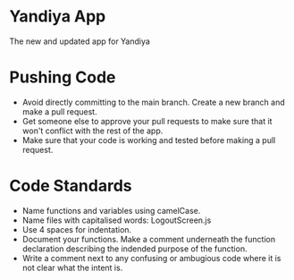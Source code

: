 
# Yandiya App

The new and updated app for Yandiya

# Pushing Code

 - Avoid directly committing to the main branch. Create a new branch and make a pull request.
 - Get someone else to approve your pull requests to make sure that it won't conflict with the rest of the app. 
 - Make sure that your code is working and tested before making a pull request.

# Code Standards

 - Name functions and variables using camelCase.
 - Name files with capitalised words: LogoutScreen.js
 - Use 4 spaces for indentation.
 - Document your functions. Make a comment underneath the function declaration describing the indended purpose of the function. 
 - Write a comment next to any confusing or ambugious code where it is not clear what the intent is. 
